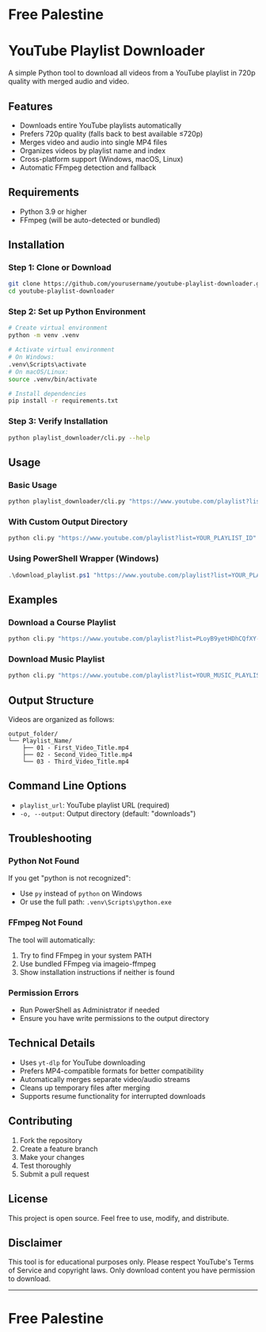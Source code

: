 # Free Palestine 

# YouTube Playlist Downloader

A simple Python tool to download all videos from a YouTube playlist in 720p quality with merged audio and video.

## Features

- Downloads entire YouTube playlists automatically
- Prefers 720p quality (falls back to best available ≤720p)
- Merges video and audio into single MP4 files
- Organizes videos by playlist name and index
- Cross-platform support (Windows, macOS, Linux)
- Automatic FFmpeg detection and fallback

## Requirements

- Python 3.9 or higher
- FFmpeg (will be auto-detected or bundled)

## Installation

### Step 1: Clone or Download
```bash
git clone https://github.com/yourusername/youtube-playlist-downloader.git
cd youtube-playlist-downloader
```

### Step 2: Set up Python Environment
```bash
# Create virtual environment
python -m venv .venv

# Activate virtual environment
# On Windows:
.venv\Scripts\activate
# On macOS/Linux:
source .venv/bin/activate

# Install dependencies
pip install -r requirements.txt
```

### Step 3: Verify Installation
```bash
python playlist_downloader/cli.py --help
```

## Usage

### Basic Usage
```bash
python playlist_downloader/cli.py "https://www.youtube.com/playlist?list=YOUR_PLAYLIST_ID" -o "downloads"
```

### With Custom Output Directory
```bash
python cli.py "https://www.youtube.com/playlist?list=YOUR_PLAYLIST_ID" -o "C:\Users\YourName\Videos\Playlists"
```

### Using PowerShell Wrapper (Windows)
```powershell
.\download_playlist.ps1 "https://www.youtube.com/playlist?list=YOUR_PLAYLIST_ID" "C:\Users\YourName\Videos\Playlists"
```

## Examples

### Download a Course Playlist
```bash
python cli.py "https://www.youtube.com/playlist?list=PLoyB9yetHDhCQfXY-AYyApaDooHHlPbR1" -o "courses"
```

### Download Music Playlist
```bash
python cli.py "https://www.youtube.com/playlist?list=YOUR_MUSIC_PLAYLIST_ID" -o "music"
```

## Output Structure

Videos are organized as follows:
```
output_folder/
└── Playlist_Name/
    ├── 01 - First_Video_Title.mp4
    ├── 02 - Second_Video_Title.mp4
    └── 03 - Third_Video_Title.mp4
```

## Command Line Options

- `playlist_url`: YouTube playlist URL (required)
- `-o, --output`: Output directory (default: "downloads")

## Troubleshooting

### Python Not Found
If you get "python is not recognized":
- Use `py` instead of `python` on Windows
- Or use the full path: `.venv\Scripts\python.exe`

### FFmpeg Not Found
The tool will automatically:
1. Try to find FFmpeg in your system PATH
2. Use bundled FFmpeg via imageio-ffmpeg
3. Show installation instructions if neither is found

### Permission Errors
- Run PowerShell as Administrator if needed
- Ensure you have write permissions to the output directory

## Technical Details

- Uses `yt-dlp` for YouTube downloading
- Prefers MP4-compatible formats for better compatibility
- Automatically merges separate video/audio streams
- Cleans up temporary files after merging
- Supports resume functionality for interrupted downloads

## Contributing

1. Fork the repository
2. Create a feature branch
3. Make your changes
4. Test thoroughly
5. Submit a pull request

## License

This project is open source. Feel free to use, modify, and distribute.

## Disclaimer

This tool is for educational purposes only. Please respect YouTube's Terms of Service and copyright laws. Only download content you have permission to download.

---


# Free Palestine


